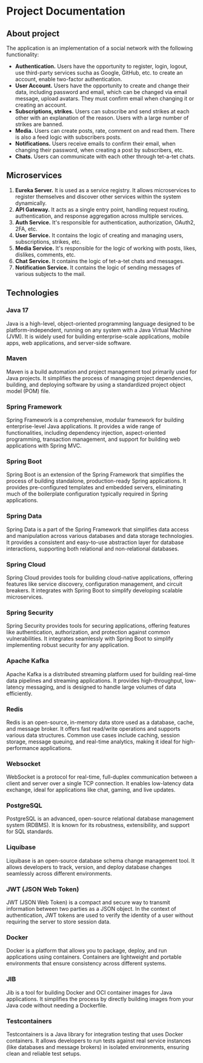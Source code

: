 # Project Documentation

## About project

The application is an implementation of a social network with the following functionality:

- **Authentication.** Users have the opportunity to register, login, logout, use third-party services sucha as Google, GitHub, etc. to create an account, enable two-factor authentication.
- **User Account.** Users have the opportunity to create and change their data, including password and email, which can be changed via email message, upload avatars. They must confirm email when changing it or creating an account.
- **Subscriptions, strikes.** Users can subscribe and send strikes at each other with an explanation of the reason. Users with a large number of strikes are banned.
- **Media.** Users can create posts, rate, comment on and read them. There is also a feed logic with subscribers posts.
- **Notifications.** Users receive emails to confirm their email, when changing their password, when creating a post by subscribers, etc.
- **Chats.** Users can communicate with each other through tet-a-tet chats.

## Microservices

1. **Eureka Server.** It is used as a service registry. It allows microservices to register themselves and discover other services within the system dynamically.
2. **API Gateway.** It acts as a single entry point, handling request routing, authentication, and response aggregation across multiple services.
3. **Auth Service.** It's responsible for authentication, authorization, OAuth2, 2FA, etc.
4. **User Service.** It contains the logic of creating and managing users, subscriptions, strikes, etc.
5. **Media Service.** It's responsible for the logic of working with posts, likes, dislikes, comments, etc.
6. **Chat Service.** It contains the logic of tet-a-tet chats and messages.
7. **Notification Service.** It contains the logic of sending messages of various subjects to the mail.

## Technologies

### Java 17

Java is a high-level, object-oriented programming language designed to be platform-independent, running on any system with a Java Virtual Machine (JVM). It is widely used for building enterprise-scale applications, mobile apps, web applications, and server-side software.

### Maven
Maven is a build automation and project management tool primarily used for Java projects. It simplifies the process of managing project dependencies, building, and deploying software by using a standardized project object model (POM) file.

### Spring Framework

Spring Framework is a comprehensive, modular framework for building enterprise-level Java applications. It provides a wide range of functionalities, including dependency injection, aspect-oriented programming, transaction management, and support for building web applications with Spring MVC.

### Spring Boot

Spring Boot is an extension of the Spring Framework that simplifies the process of building standalone, production-ready Spring applications. It provides pre-configured templates and embedded servers, eliminating much of the boilerplate configuration typically required in Spring applications.

### Spring Data

Spring Data is a part of the Spring Framework that simplifies data access and manipulation across various databases and data storage technologies. It provides a consistent and easy-to-use abstraction layer for database interactions, supporting both relational and non-relational databases.

### Spring Cloud

Spring Cloud provides tools for building cloud-native applications, offering features like service discovery, configuration management, and circuit breakers. It integrates with Spring Boot to simplify developing scalable microservices.

### Spring Security

Spring Security provides tools for securing applications, offering features like authentication, authorization, and protection against common vulnerabilities. It integrates seamlessly with Spring Boot to simplify implementing robust security for any application.

### Apache Kafka

Apache Kafka is a distributed streaming platform used for building real-time data pipelines and streaming applications. It provides high-throughput, low-latency messaging, and is designed to handle large volumes of data efficiently.

### Redis
Redis is an open-source, in-memory data store used as a database, cache, and message broker. It offers fast read/write operations and supports various data structures. Common use cases include caching, session storage, message queuing, and real-time analytics, making it ideal for high-performance applications.

### Websocket

WebSocket is a protocol for real-time, full-duplex communication between a client and server over a single TCP connection. It enables low-latency data exchange, ideal for applications like chat, gaming, and live updates.

### PostgreSQL

PostgreSQL is an advanced, open-source relational database management system (RDBMS). It is known for its robustness, extensibility, and support for SQL standards.

### Liquibase

Liquibase is an open-source database schema change management tool. It allows developers to track, version, and deploy database changes seamlessly across different environments.

### JWT (JSON Web Token)

JWT (JSON Web Token) is a compact and secure way to transmit information between two parties as a JSON object. In the context of authentication, JWT tokens are used to verify the identity of a user without requiring the server to store session data.

### Docker

Docker is a platform that allows you to package, deploy, and run applications using containers. Containers are lightweight and portable environments that ensure consistency across different systems.

### JIB

Jib is a tool for building Docker and OCI container images for Java applications. It simplifies the process by directly building images from your Java code without needing a Dockerfile.

### Testcontainers
Testcontainers is a Java library for integration testing that uses Docker containers. It allows developers to run tests against real service instances (like databases and message brokers) in isolated environments, ensuring clean and reliable test setups.